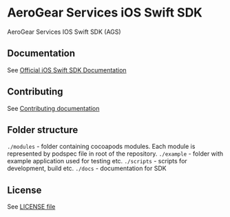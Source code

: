 # AeroGear Services iOS Swift SDK

AeroGear Services IOS Swift SDK (AGS)

## Documentation

See [Official iOS Swift SDK Documentation](./docs/README.md)

## Contributing

See [Contributing documentation](./Contributing)

## Folder structure

`./modules` - folder containing cocoapods modules. Each module is represented by podspec file in root of the repository.
`./example` - folder with example application used for testing etc.
`./scripts` - scripts for development, build etc.
`./docs` - documentation for SDK

## License 

 See [LICENSE file](./LICENSE)